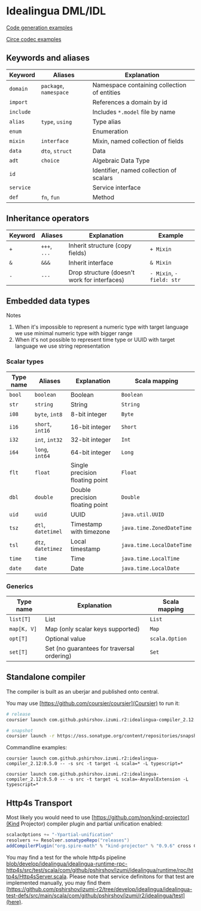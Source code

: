 # Idealingua DML/IDL

[Code generation examples](cogen.md)

[Circe codec examples](cogen-circe.md)

## Keywords and aliases

Keyword     | Aliases                | Explanation                                 |
------------| ---------------------- | ------------------------------------------- |
`domain`    | `package`, `namespace` | Namespace containing collection of entities |
`import`    |                        | References a domain by id                   |
`include`   |                        | Includes `*.model` file by name             |
`alias`     | `type`, `using`        | Type alias                                  |
`enum`      |                        | Enumeration                                 |
`mixin`     | `interface`            | Mixin, named collection of fields           |
`data`      | `dto`, `struct`        | Data                                        |
`adt`       | `choice`               | Algebraic Data Type                         |
`id`        |                        | Identifier, named collection of scalars     |
`service`   |                        | Service interface                           |
`def`       | `fn`, `fun`            | Method                                      |

## Inheritance operators

Keyword     | Aliases                | Explanation                                          | Example                       |  
------------| ---------------------- | ---------------------------------------------------- | ------------------------------|
`+`         | `+++`, `...`           | Inherit structure (copy fields)                      | `+ Mixin`                     |
`&`         | `&&&`                  | Inherit interface                                    | `& Mixin`                     | 
`-`         | `---`                  | Drop structure (doesn't work for interfaces)         | `- Mixin`, `- field: str`     |

## Embedded data types

Notes


1. When it's impossible to represent a numeric type with target language we use minimal numeric type with bigger range
2. When it's not possible to represent time type or UUID with target language we use string representation
  

### Scalar types

Type name   | Aliases                | Explanation                                 | Scala mapping                |
------------| ---------------------- | ------------------------------------------- | -----------------------------|
`bool`      | `boolean`              | Boolean                                     | `Boolean`                    |
`str`       | `string`               | String                                      | `String`                     |
`i08`       | `byte`, `int8`         | 8-bit integer                               | `Byte`                       |
`i16`       | `short`, `int16`       | 16-bit integer                              | `Short`                      |
`i32`       | `int`, `int32`         | 32-bit integer                              | `Int`                        |
`i64`       | `long`, `int64`        | 64-bit integer                              | `Long`                       |
`flt`       | `float`                | Single precision floating point             | `Float`                      |
`dbl`       | `double`               | Double precision floating point             | `Double`                     |
`uid`       | `uuid`                 | UUID                                        | `java.util.UUID`             |
`tsz`       | `dtl`, `datetimel`     | Timestamp with timezone                     | `java.time.ZonedDateTime`    |
`tsl`       | `dtz`, `datetimez`     | Local timestamp                             | `java.time.LocalDateTime`    |
`time`      | `time`                 | Time                                        | `java.time.LocalTime`        |
`date`      | `date`                 | Date                                        | `java.time.LocalDate`        |

### Generics

Type name    | Explanation                                 | Scala mapping  | 
------------ | ------------------------------------------- | -------------- |
`list[T]`    | List                                        | `List`         |
`map[K, V]`  | Map (only scalar keys supported)            | `Map`          |
`opt[T]`     | Optional value                              | `scala.Option` |
`set[T]`     | Set (no guarantees for traversal ordering)  | `Set`          |


## Standalone compiler

The compiler is built as an uberjar and published onto central.

You may use [https://github.com/coursier/coursier](Coursier) to run it:

```bash
# release
coursier launch com.github.pshirshov.izumi.r2:idealingua-compiler_2.12:0.5.0 -- --help

# snapshot
coursier launch -r https://oss.sonatype.org/content/repositories/snapshots/ com.github.pshirshov.izumi.r2:idealingua-compiler_2.12:0.5.0-SNAPSHOT -- --help
```

Commandline examples:

```
coursier launch com.github.pshirshov.izumi.r2:idealingua-compiler_2.12:0.5.0 -- -s src -t target -L scala=* -L typescript=*
```

```
coursier launch com.github.pshirshov.izumi.r2:idealingua-compiler_2.12:0.5.0 -- -s src -t target -L scala=-AnyvalExtension -L typescript=*
```

## Http4s Transport

Most likely you would need to use [https://github.com/non/kind-projector](Kind Projector) compiler plugin and partial unification enabled:

```scala
scalacOptions += "-Ypartial-unification"
resolvers += Resolver.sonatypeRepo("releases")
addCompilerPlugin("org.spire-math" % "kind-projector" % "0.9.6" cross CrossVersion.binary)
``` 

You may find a test for the whole http4s pipeline [blob/develop/idealingua/idealingua-runtime-rpc-http4s/src/test/scala/com/github/pshirshov/izumi/idealingua/runtime/rpc/http4s/Http4sServer.scala](here).
Please note that service definitons for that test are implemented manually, you may find them [https://github.com/pshirshov/izumi-r2/tree/develop/idealingua/idealingua-test-defs/src/main/scala/com/github/pshirshov/izumi/r2/idealingua/test](here).

